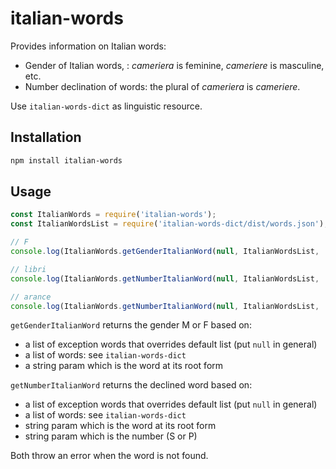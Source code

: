 <!--
Copyright 2019 Ludan Stoecklé
SPDX-License-Identifier: CC-BY-4.0
-->
# italian-words

Provides information on Italian words:

* Gender of Italian words, : _cameriera_ is feminine, _cameriere_ is masculine, etc.
* Number declination of words: the plural of _cameriera_ is _cameriere_.

Use `italian-words-dict` as linguistic resource.

## Installation 
```sh
npm install italian-words
```

## Usage

```javascript
const ItalianWords = require('italian-words');
const ItalianWordsList = require('italian-words-dict/dist/words.json');

// F
console.log(ItalianWords.getGenderItalianWord(null, ItalianWordsList, 'cameriera'));

// libri
console.log(ItalianWords.getNumberItalianWord(null, ItalianWordsList, 'libro', 'P'));

// arance
console.log(ItalianWords.getNumberItalianWord(null, ItalianWordsList, 'arancia', 'P'));
```

`getGenderItalianWord` returns the gender M or F based on:

* a list of exception words that overrides default list (put `null` in general)
* a list of words: see `italian-words-dict`
* a string param which is the word at its root form

`getNumberItalianWord` returns the declined word based on:

* a list of exception words that overrides default list (put `null` in general)
* a list of words: see `italian-words-dict`
* string param which is the word at its root form
* string param which is the number (S or P)

Both throw an error when the word is not found.

